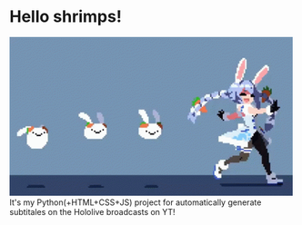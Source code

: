 # Hello shrimps!
![Иллюстрация к проекту](hg/pekora.gif)
It's my Python(+HTML+CSS+JS) project for automatically generate subtitales on the Hololive broadcasts on YT!
